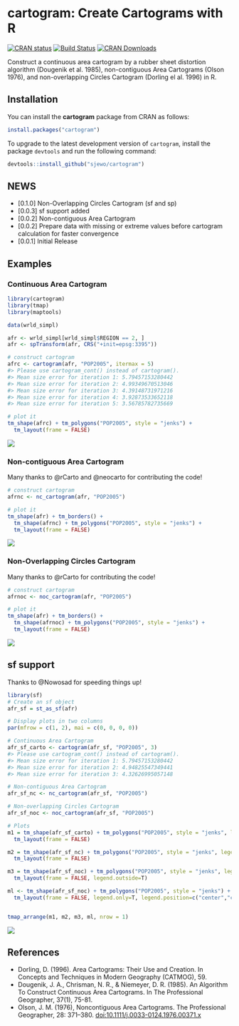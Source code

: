 cartogram: Create Cartograms with R
================

[![CRAN
status](http://www.r-pkg.org/badges/version/cartogram)](https://cran.r-project.org/package=cartogram)
[![Build
Status](https://travis-ci.org/sjewo/cartogram.svg?branch=master)](https://travis-ci.org/sjewo/cartogram)
[![CRAN
Downloads](http://cranlogs.r-pkg.org/badges/cartogram)](https://cran.r-project.org/package=cartogram)

Construct a continuous area cartogram by a rubber sheet distortion
algorithm (Dougenik et al. 1985), non-contiguous Area Cartograms (Olson
1976), and non-overlapping Circles Cartogram (Dorling el al. 1996) in R.

## Installation

You can install the **cartogram** package from CRAN as follows:

``` r
install.packages("cartogram")
```

To upgrade to the latest development version of `cartogram`, install the
package `devtools` and run the following command:

``` r
devtools::install_github("sjewo/cartogram")
```

## NEWS

  - \[0.1.0\] Non-Overlapping Circles Cartogram (sf and sp)
  - \[0.0.3\] sf support added
  - \[0.0.2\] Non-contiguous Area Cartogram
  - \[0.0.2\] Prepare data with missing or extreme values before
    cartogram calculation for faster convergence
  - \[0.0.1\] Initial Release

## Examples

### Continuous Area Cartogram

``` r
library(cartogram)
library(tmap)
library(maptools)

data(wrld_simpl)

afr <- wrld_simpl[wrld_simpl$REGION == 2, ]
afr <- spTransform(afr, CRS("+init=epsg:3395"))

# construct cartogram
afrc <- cartogram(afr, "POP2005", itermax = 5)
#> Please use cartogram_cont() instead of cartogram().
#> Mean size error for iteration 1: 5.79457153280442
#> Mean size error for iteration 2: 4.99349670513046
#> Mean size error for iteration 3: 4.39148731971216
#> Mean size error for iteration 4: 3.92873533652118
#> Mean size error for iteration 5: 3.56785782735669

# plot it
tm_shape(afrc) + tm_polygons("POP2005", style = "jenks") +
  tm_layout(frame = FALSE)
```

![](man/figures/README-carto-1.png)<!-- -->

### Non-contiguous Area Cartogram

Many thanks to @rCarto and @neocarto for contributing the code\!

``` r
# construct cartogram
afrnc <- nc_cartogram(afr, "POP2005")

# plot it
tm_shape(afr) + tm_borders() +
  tm_shape(afrnc) + tm_polygons("POP2005", style = "jenks") +
  tm_layout(frame = FALSE)
```

![](man/figures/README-nc-1.png)<!-- -->

### Non-Overlapping Circles Cartogram

Many thanks to @rCarto for contributing the code\!

``` r
# construct cartogram
afrnoc <- noc_cartogram(afr, "POP2005")

# plot it
tm_shape(afr) + tm_borders() +
  tm_shape(afrnoc) + tm_polygons("POP2005", style = "jenks") +
  tm_layout(frame = FALSE)
```

![](man/figures/README-noc-1.png)<!-- -->

## sf support

Thanks to @Nowosad for speeding things up\!

``` r
library(sf)
# Create an sf object
afr_sf = st_as_sf(afr)

# Display plots in two columns
par(mfrow = c(1, 2), mai = c(0, 0, 0, 0))

# Continuous Area Cartogram
afr_sf_carto <- cartogram(afr_sf, "POP2005", 3)
#> Please use cartogram_cont() instead of cartogram().
#> Mean size error for iteration 1: 5.79457153280442
#> Mean size error for iteration 2: 4.94825547349441
#> Mean size error for iteration 3: 4.32626995057148

# Non-contiguous Area Cartogram
afr_sf_nc <- nc_cartogram(afr_sf, "POP2005")

# Non-overlapping Circles Cartogram
afr_sf_noc <- noc_cartogram(afr_sf, "POP2005")

# Plots
m1 = tm_shape(afr_sf_carto) + tm_polygons("POP2005", style = "jenks", legend.show=FALSE) +
  tm_layout(frame = FALSE)

m2 = tm_shape(afr_sf_nc) + tm_polygons("POP2005", style = "jenks", legend.show=FALSE) +
  tm_layout(frame = FALSE)

m3 = tm_shape(afr_sf_noc) + tm_polygons("POP2005", style = "jenks", legend.show=FALSE) +
  tm_layout(frame = FALSE, legend.outside=T)

ml <- tm_shape(afr_sf_noc) + tm_polygons("POP2005", style = "jenks") +
  tm_layout(frame = FALSE, legend.only=T, legend.position=c("center","center"))


tmap_arrange(m1, m2, m3, ml, nrow = 1)
```

![](man/figures/README-sfsupport-1.png)<!-- -->

## References

  - Dorling, D. (1996). Area Cartograms: Their Use and Creation. In
    Concepts and Techniques in Modern Geography (CATMOG), 59.
  - Dougenik, J. A., Chrisman, N. R., & Niemeyer, D. R. (1985). An
    Algorithm To Construct Continuous Area Cartograms. In The
    Professional Geographer, 37(1), 75-81.
  - Olson, J. M. (1976), Noncontiguous Area Cartograms. The Professional
    Geographer, 28: 371–380. <doi:10.1111/j.0033-0124.1976.00371.x>
